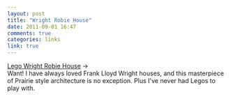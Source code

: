 ```yaml
---
layout: post
title: "Wright Robie House"
date: 2011-09-01 16:47
comments: true
categories: links
link: true
---
```

[Lego Wright Robie House](http://shop.lego.com/en-US/Robie-House-21010 "Lego Wright Robie House") &rarr;  
Want! I have always loved Frank Lloyd Wright houses, and this masterpiece of Prairie style architecture is no exception. Plus I've never had Legos to play with. 
